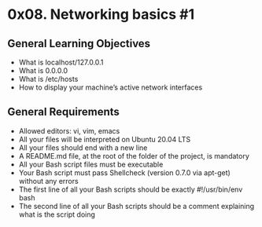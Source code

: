 # 0x08. Networking basics #1
## General Learning Objectives
* What is localhost/127.0.0.1
* What is 0.0.0.0
* What is /etc/hosts
* How to display your machine’s active network interfaces

## General Requirements
* Allowed editors: vi, vim, emacs
* All your files will be interpreted on Ubuntu 20.04 LTS
* All your files should end with a new line
* A README.md file, at the root of the folder of the project, is mandatory
* All your Bash script files must be executable
* Your Bash script must pass Shellcheck (version 0.7.0 via apt-get) without any errors
* The first line of all your Bash scripts should be exactly #!/usr/bin/env bash
* The second line of all your Bash scripts should be a comment explaining what is the script doing
